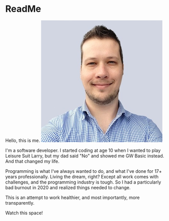 # ReadMe
Hello, this is me.
![photo](https://raw.githubusercontent.com/willemodendaal/ReadMe/main/images/me2.jpg)

I'm a software developer. I started coding at age 10 when I wanted to play Leisure Suit Larry, but my dad said "No" and showed me GW Basic instead. And that changed my life.

Programming is what I've always wanted to do, and what I've done for 17+ years professionally. Living the dream, right? Except all work comes with challenges, and the programming industry is tough. So I had a particularly bad burnout in 2020 and realized things needed to change.

This is an attempt to work healthier, and most importantly, more transparently.

Watch this space!
